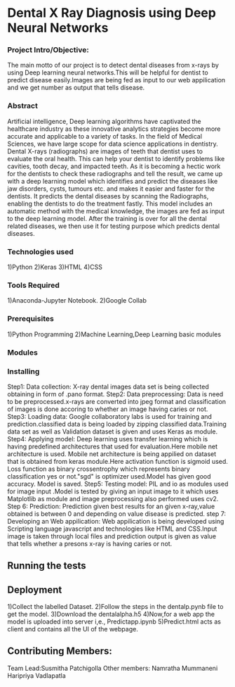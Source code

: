 # Dental X Ray Diagnosis using Deep Neural Networks
### Project Intro/Objective:
The main motto of our project is to detect dental diseases from x-rays by using Deep learning neural networks.This will be helpful for dentist to predict disease easily.Images are being fed as input to our web appilication and we get number as output that tells disease.

### Abstract
Artificial intelligence, Deep learning algorithms have captivated the healthcare industry as these innovative analytics strategies become more accurate and applicable to a variety of tasks. In the field of Medical Sciences, we have large scope for data science applications in dentistry.  Dental X-rays (radiographs) are images of teeth that dentist uses to evaluate the oral health. This can help your dentist to identify problems like cavities, tooth decay, and impacted teeth. As it is becoming a hectic work for the dentists to check these radiographs and tell the result, we came up with a deep learning model which identifies and predict the diseases like jaw disorders, cysts, tumours etc. and makes it easier and faster for the dentists. It predicts the dental diseases by scanning the Radiographs, enabling the dentists   to do the treatment fastly. This model includes an automatic method with the medical knowledge, the images are fed as input to the deep learning model. After the training is over for all the dental related diseases, we then use it for testing purpose which predicts dental diseases.
### Technologies used
1)Python
2)Keras
3)HTML
4)CSS

### Tools Required

1)Anaconda-Jupyter Notebook.
2)Google Collab

### Prerequisites

1)Python Programming
2)Machine Learning,Deep Learning basic modules

### Modules


### Installing
Step1:
Data collection:
X-ray dental images data set is being collected obtaining in form of .pano format.
Step2:
Data preprocessing:
Data  is need to be preprocessed.x-rays are converted into jpeg format and classification of images is done accoring to whether an image having caries or not.
Step3:
Loading data:
Google collaboratory labs is used for training and prediction.classified data is being loaded by zipping classified data.Training data set as well as Validation dataset is given and uses Keras as module.
Step4:
Applying model:
Deep learning uses transfer learning which is having predefined architectures that used for  evaluation.Here mobile net architecture is used.
Mobile net architecture is being appilied on dataset that is obtained from keras module.Here activation function is sigmoid used.
Loss function as binary crossentrophy which represents binary classification yes or not."sgd" is optimizer used.Model has given good accuracy. Model is saved.
Step5:
Testing model:
PIL and io as modules used for image input .Model is tested by giving an input image to it which uses Matplotlib as module and image preprocessing also performed uses cv2.
Step 6:
Prediction:
Prediction given best results for an given x-ray,value obtained is between 0 and depending on value disease is predicted.
step 7:
Developing an Web appilication:
Web appilication is being developed using Scripting language javascript and technologies like HTML and CSS.Input image is taken through local files and prediction output is given as value that tells whether a presons x-ray is having caries or not. 


## Running the tests







## Deployment

1)Collect the labelled Dataset.
2)Follow the steps in the dentalp.pynb file to get the model.
3)Download the dentalalpha.h5
4)Now,for a web app the model is uploaded into server i,e., Predictapp.ipynb
5)Predict.html acts as client and contains all the UI of the webpage.

## Contributing Members:
Team Lead:Susmitha Patchigolla
Other members:
Namratha Mummaneni
Haripriya Vadlapatla


